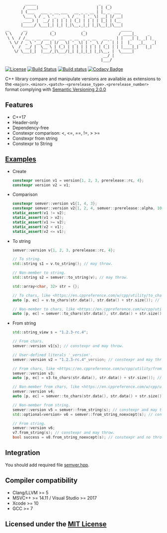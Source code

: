 ```text
         _____                            _   _
        / ____|                          | | (_)
       | (___   ___ _ __ ___   __ _ _ __ | |_ _  ___
        \___ \ / _ \ '_ ` _ \ / _` | '_ \| __| |/ __|
        ____) |  __/ | | | | | (_| | | | | |_| | (__
       |_____/ \___|_| |_| |_|\__,_|_| |_|\__|_|\___|
__      __           _             _                _____
\ \    / /          (_)           (_)              / ____|_     _
 \ \  / /__ _ __ ___ _  ___  _ __  _ _ __   __ _  | |   _| |_ _| |_
  \ \/ / _ \ '__/ __| |/ _ \| '_ \| | '_ \ / _` | | |  |_   _|_   _|
   \  /  __/ |  \__ \ | (_) | | | | | | | | (_| | | |____|_|   |_|
    \/ \___|_|  |___/_|\___/|_| |_|_|_| |_|\__, |  \_____|
                                            __/ |
                                           |___/
```

[![License](https://img.shields.io/github/license/Neargye/semver.svg)](LICENSE)
[![Build Status](https://travis-ci.org/Neargye/semver.svg?branch=master)](https://travis-ci.org/Neargye/semver)
[![Build status](https://ci.appveyor.com/api/projects/status/5k62fhf7u1v5h1st/branch/master?svg=true)](https://ci.appveyor.com/project/Neargye/semver/branch/master)
[![Codacy Badge](https://api.codacy.com/project/badge/Grade/04b3ef8b2be24f72b670af76855307cc)](https://www.codacy.com/app/Neargye/semver?utm_source=github.com&amp;utm_medium=referral&amp;utm_content=Neargye/semver&amp;utm_campaign=Badge_Grade)

C++ library compare and manipulate versions are available as extensions to the `<major>.<minor>.<patch>-<prerelease_type>.<prerelease_number>` format complying with [Semantic Versioning 2.0.0](semver.org)

## Features

* C++17
* Header-only
* Dependency-free
* Constexpr comparison: <, <=, ==, !=, > >=
* Constexpr from string
* Constexpr to String

## [Examples](example/example.cpp)

* Create

  ```cpp
  constexpr version v1 = version{1, 2, 3, prerelease::rc, 4};
  constexpr version v2 = v1;
  ```

* Сomparison

  ```cpp
  constexpr semver::version v1{1, 4, 3};
  constexpr semver::version v2{1, 2, 4, semver::prerelease::alpha, 10};
  static_assert(v1 != v2);
  static_assert(v1 > v2);
  static_assert(v1 >= v2);
  static_assert(v2 < v1);
  static_assert(v2 <= v1);
  ```

* To string

  ```cpp
  semver::version v{1, 2, 3, prerelease::rc, 4};

  // To string.
  std::string s1 = v.to_string(); // may throw.

  // Non-member to string.
  std::string s2 = semver::to_string(v); // may throw.

  std::array<char, 32> str = {};

  // To chars, like <https://en.cppreference.com/w/cpp/utility/to_chars>.
  auto [p, ec] = v.to_chars(str.data(), str.data() + str.size()); // constexpr and no throw.

  // Non-member to chars, like <https://en.cppreference.com/w/cpp/utility/to_chars>.
  auto [p, ec] = semver::to_chars(str.data(), str.data() + str.size(), v); // constexpr and no throw.
  ```

* From string

  ```cpp
  std::string_view s = "1.2.3-rc.4";

  // From chars.
  semver::version v1{s}; // constexpr and may throw.

  // User-defined literals '_version'.
  semver::version v2 = "1.2.3-rc.4"_version; // constexpr and may throw.

  // From chars, like <https://en.cppreference.com/w/cpp/utility/from_chars>.
  semver::version v3;
  auto [p, ec] = v3.to_chars(str.data(), str.data() + str.size()); // constexpr and no throw.

  // Non-member from chars, like <https://en.cppreference.com/w/cpp/utility/from_chars>.
  semver::version v4;
  auto [p, ec] = semver::to_chars(str.data(), str.data() + str.size(), v4); // constexpr and no throw.

  // Non-member from string.
  semver::version v5 = semver::from_string(s); // constexpr and may throw.
  std::optional<version> v6 = semver::from_string_noexcept(s); // constexpr and no throw.

  // From string.
  semver::version v6;
  v7.from_string(s); // constexpr and may throw.
  bool success = v8.from_string_noexcept(s); // constexpr and no throw.
  ```

## Integration

You should add required file [semver.hpp](include/semver.hpp).

## Compiler compatibility

* Clang/LLVM >= 5
* MSVC++ >= 14.11 / Visual Studio >= 2017
* Xcode >= 10
* GCC >= 7

## Licensed under the [MIT License](LICENSE)

